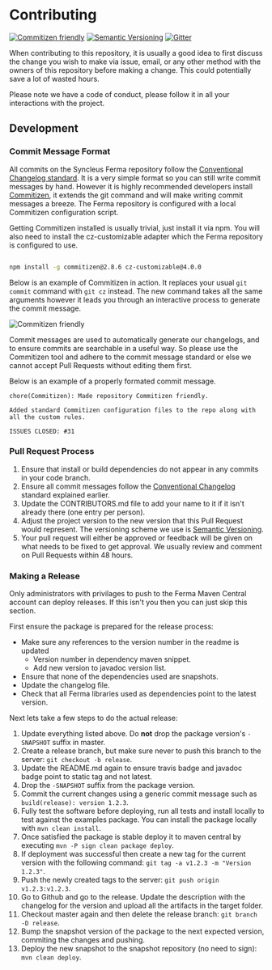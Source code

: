 # Contributing

[![Commitizen friendly](https://img.shields.io/badge/commitizen-friendly-brightgreen.svg)](http://commitizen.github.io/cz-cli/)
[![Semantic Versioning](https://img.shields.io/SemVer/2.0.0.png)](http://semver.org/spec/v2.0.0.html)
[![Gitter](https://badges.gitter.im/Syncleus/ferma.svg)](https://gitter.im/Syncleus/ferma?utm_source=badge&utm_medium=badge&utm_campaign=pr-badge&utm_content=badge)

When contributing to this repository, it is usually a good idea to first discuss the change you
wish to make via issue, email, or any other method with the owners of this repository before
making a change. This could potentially save a lot of wasted hours.

Please note we have a code of conduct, please follow it in all your interactions with the project.

## Development

### Commit Message Format

All commits on the Syncleus Ferma repository follow the
[Conventional Changelog standard](https://github.com/conventional-changelog/conventional-changelog-eslint/blob/master/convention.md).
It is a very simple format so you can still write commit messages by hand. However it is
highly recommended developers install [Commitizen](https://commitizen.github.io/cz-cli/),
it extends the git command and will make writing commit messages a breeze. The Ferma
repository is configured with a local Commitizen configuration script.

Getting Commitizen installed is usually trivial, just install it via npm. You will also
need to install the cz-customizable adapter which the Ferma repository is configured
to use.

```bash

npm install -g commitizen@2.8.6 cz-customizable@4.0.0
```

Below is an example of Commitizen in action. It replaces your usual `git commit` command
with `git cz` instead. The new command takes all the same arguments however it leads you
through an interactive process to generate the commit message.

![Commitizen friendly](http://aparapi.com/images/commitizen.gif)

Commit messages are used to automatically generate our changelogs, and to ensure
commits are searchable in a useful way. So please use the Commitizen tool and adhere to
the commit message standard or else we cannot accept Pull Requests without editing
them first.

Below is an example of a properly formated commit message.

```
chore(Commitizen): Made repository Commitizen friendly.

Added standard Commitizen configuration files to the repo along with all the custom rules.

ISSUES CLOSED: #31
```

### Pull Request Process

1. Ensure that install or build dependencies do not appear in any commits in your code branch. 
2. Ensure all commit messages follow the [Conventional Changelog](https://github.com/conventional-changelog/conventional-changelog-eslint/blob/master/convention.md)
   standard explained earlier.
3. Update the CONTRIBUTORS.md file to add your name to it if it isn't already there (one entry
   per person).
4. Adjust the project version to the new version that this Pull Request would represent. The
   versioning scheme we use is [Semantic Versioning](http://semver.org/).
5. Your pull request will either be approved or feedback will be given on what needs to be
   fixed to get approval. We usually review and comment on Pull Requests within 48 hours.

### Making a Release

Only administrators with privilages to push to the Ferma Maven Central account can deploy releases. If this isn't you
then you can just skip this section.

First ensure the package is prepared for the release process:

* Make sure any references to the version number in the readme is updated
  * Version number in dependency maven snippet.
  * Add new version to javadoc version list.
* Ensure that none of the dependencies used are snapshots.
* Update the changelog file.
* Check that all Ferma libraries used as dependencies point to the latest version.

Next lets take a few steps to do the actual release:

1.  Update everything listed above. Do **not** drop the package version's `-SNAPSHOT` suffix in master.
2.  Create a release branch, but make sure never to push this branch to the server: `git checkout -b release`.
3.  Update the README.md again to ensure travis badge and javadoc badge point to static tag and not latest.
4.  Drop the `-SNAPSHOT` suffix from the package version.
5.  Commit the current changes using a generic commit message such as `build(release): version 1.2.3`.
6.  Fully test the software before deploying, run all tests and install locally to test against the examples package.
    You can install the package locally with `mvn clean install`.
7.  Once satisfied the package is stable deploy it to maven central by executing `mvn -P sign clean package deploy`.
8.  If deployment was successful then create a new tag for the current version with the following command:
    `git tag -a v1.2.3 -m "Version 1.2.3"`.
9.  Push the newly created tags to the server: `git push origin v1.2.3:v1.2.3`.
10. Go to Github and go to the release. Update the description with the changelog for the version and upload
    all the artifacts in the target folder.
10. Checkout master again and then delete the release branch: `git branch -D release`.
11. Bump the snapshot version of the package to the next expected version, commiting the changes and pushing.
12. Deploy the new snapshot to the snapshot repository (no need to sign): `mvn clean deploy`.
